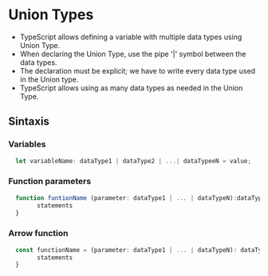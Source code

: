 # Union Types

- TypeScript allows defining a variable with multiple data types using Union Type.
- When declaring the Union Type, use the pipe '|' symbol between the data types.
- The declaration must be explicit; we have to write every data type used in the Union type.
- TypeScript allows using as many data types as needed in the Union Type.

## Sintaxis

### Variables

```ts
  let variableName: dataType1 | dataType2 | ...| dataTypeeN = value;
```
### Function parameters

```ts
  function funtionName (parameter: dataType1 | ... | dataTypeN):dataTypeReturn{
		statements
  }
```
### Arrow function

```ts
  const functionName = (parameter: dataType1 | ... | dataTypeN): dataTypeReturn => {
		statements
  }
```
